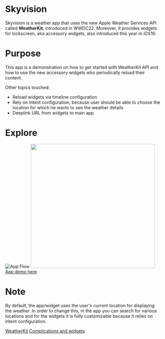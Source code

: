 # Skyvision
Skyvision is a weather app that uses the new Apple Weather Services API called **WeatherKit**, introduced in WWDC22. 
Moreover, it provides widgets for lockscreen, aka accessory widgets, also introduced this year in iOS16.

# Purpose
This app is a demonstration on how to get started with WeatherKit API and how to use the new accessory widgets who periodically reload their content.

Other topics touched:
- Reload widgets via timeline configuration
- Rely on Intent configuration, because user should be able to choose the location for which he wants to see the weather details
- Deeplink URL from widgets to main app

# Explore
![App Flow](https://i.ibb.co/7bM04cf/image-3.png)
<img src="[targetGifUrl](https://i.ibb.co/7bM04cf/image-3.png)" width="400">
[App demo here](https://streamable.com/qkhcot)

# Note
By default, the app/widget uses the user's current location for displaying the weather. 
In order to change this, in the app you can search for various locations and for the widgets it is fully customizable because it relies on intent configuration.

[WeatherKit](https://developer.apple.com/videos/play/wwdc2022/10003/)
[Complications and widgets](https://developer.apple.com/videos/play/wwdc2022/10050/)

